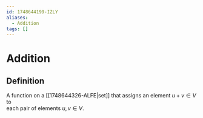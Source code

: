 ```yaml
---
id: 1748644199-IZLY
aliases:
  - Addition
tags: []
---
```


# Addition

## Definition

A function on a [[1748644326-ALFE|set]] that assigns an element $u+v \in V$ to\
each pair of elements $u,v\in V$.
